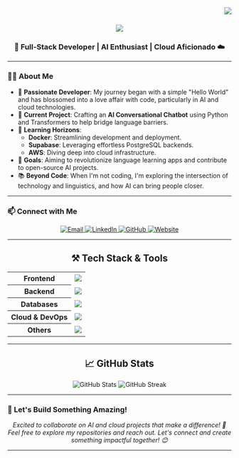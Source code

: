 <img align="right" src="https://visitor-badge.laobi.icu/badge?page_id=mzs786.mzs786" />

<h1 align="center">
    <img src="https://readme-typing-svg.herokuapp.com/?font=Righteous&size=35&center=true&vCenter=true&width=500&height=70&duration=4000&lines=Hello,+World!+👋;+I'm+Md+Zubair+Saleem!" />
</h1>

<h3 align="center">🚀 Full-Stack Developer | AI Enthusiast | Cloud Aficionado ☁️</h3>

---

### 👨‍💻 About Me

- 🌟 **Passionate Developer**: My journey began with a simple "Hello World" and has blossomed into a love affair with code, particularly in AI and cloud technologies.
- 🔭 **Current Project**: Crafting an **AI Conversational Chatbot** using Python and Transformers to help bridge language barriers.
- 🌱 **Learning Horizons**:
  - **Docker**: Streamlining development and deployment.
  - **Supabase**: Leveraging effortless PostgreSQL backends.
  - **AWS**: Diving deep into cloud infrastructure.
- 🎯 **Goals**: Aiming to revolutionize language learning apps and contribute to open-source AI projects.
- 📚 **Beyond Code**: When I'm not coding, I'm exploring the intersection of technology and linguistics, and how AI can bring people closer.

---

### 📫 Connect with Me

<p align="center">
    <a href="mailto:mdzubairsaleem786@gmail.com">
        <img src="https://img.shields.io/badge/Email-D14836?style=for-the-badge&logo=gmail&logoColor=white" alt="Email" />
    </a>
    <a href="https://www.linkedin.com/in/mdzubairsaleem" target="_blank">
        <img src="https://img.shields.io/badge/LinkedIn-0A66C2?style=for-the-badge&logo=linkedin&logoColor=white" alt="LinkedIn" />
    </a>
    <a href="https://github.com/mzs786" target="_blank">
        <img src="https://img.shields.io/badge/GitHub-211F1F?style=for-the-badge&logo=github&logoColor=white" alt="GitHub" />
    </a>
    <a href="https://mdzubairsaleem.com" target="_blank">
        <img src="https://img.shields.io/badge/Website-4285F4?style=for-the-badge&logo=googlechrome&logoColor=white" alt="Website" />
    </a>
</p>

---

<h2 align="center">⚒️ Tech Stack & Tools</h2>

<table align="center">
  <tr>
    <th>Frontend</th>
    <td>
      <img src="https://skillicons.dev/icons?i=react,nextjs,html,css,javascript,typescript,bootstrap,tailwind,mui" />
    </td>
  </tr>
  <tr>
    <th>Backend</th>
    <td>
      <img src="https://skillicons.dev/icons?i=nodejs,express,python,flask,java" />
    </td>
  </tr>
  <tr>
    <th>Databases</th>
    <td>
      <img src="https://skillicons.dev/icons?i=mongodb,mysql,firebase,supabase" />
    </td>
  </tr>
  <tr>
    <th>Cloud & DevOps</th>
    <td>
      <img src="https://skillicons.dev/icons?i=aws,docker" />
    </td>
  </tr>
  <tr>
    <th>Others</th>
    <td>
      <img src="https://skillicons.dev/icons?i=git,github,figma,vscode,r" />
    </td>
  </tr>
</table>

---

<h2 align="center">📈 GitHub Stats</h2>

<p align="center">
    <img src="https://github-readme-stats.vercel.app/api?username=mzs786&show_icons=true&theme=radical" alt="GitHub Stats" />
    <img src="https://github-readme-streak-stats.herokuapp.com/?user=mzs786&theme=radical" alt="GitHub Streak" />
</p>

---

### 🚀 Let's Build Something Amazing!

<p align="center">
    <i>Excited to collaborate on AI and cloud projects that make a difference! 🌟</i><br/>
    <i>Feel free to explore my repositories and reach out. Let's connect and create something impactful together! 😊</i>
</p>

---
